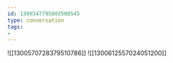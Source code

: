 ```yaml
---
id: 1300347795803500545
type: conversation
tags:
- 
---
```

![[1300570728379510786]]
![[1300612557024051200]]

